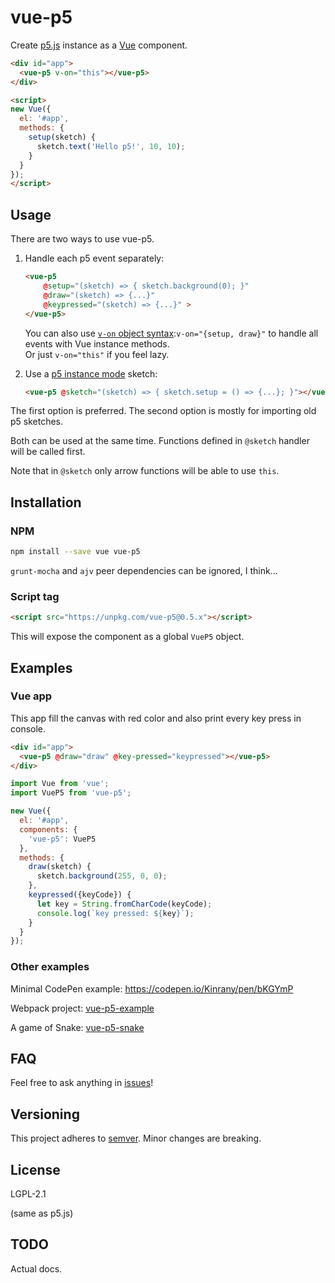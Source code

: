 # vue-p5

Create [p5.js](https://p5js.org/) instance as a [Vue](https://vuejs.org/) component.

```html
<div id="app">
  <vue-p5 v-on="this"></vue-p5>
</div>

<script>
new Vue({
  el: '#app',
  methods: {
    setup(sketch) {
      sketch.text('Hello p5!', 10, 10);
    }
  }
});
</script>
```


## Usage

There are two ways to use vue-p5.

1. Handle each p5 event separately:
   ```html
   <vue-p5 
       @setup="(sketch) => { sketch.background(0); }"
       @draw="(sketch) => {...}"
       @keypressed="(sketch) => {...}" >
   </vue-p5>
   ```
   You can also use [`v-on` object syntax](https://vuejs.org/v2/api/#v-on):`v-on="{setup, draw}"` to handle all events with Vue instance methods.  
   Or just `v-on="this"` if you feel lazy.

1. Use a [p5 instance mode](https://github.com/processing/p5.js/wiki/Global-and-instance-mode) sketch:  
   ```html
   <vue-p5 @sketch="(sketch) => { sketch.setup = () => {...}; }"></vue-p5>
   ```

The first option is preferred. The second option is mostly for importing old p5 sketches. 

Both can be used at the same time. Functions defined in `@sketch` handler will be called first.

Note that in `@sketch` only arrow functions will be able to use `this`.

## Installation

### NPM

```bash
npm install --save vue vue-p5
```

`grunt-mocha` and `ajv` peer dependencies can be ignored, I think...

### Script tag

```html
<script src="https://unpkg.com/vue-p5@0.5.x"></script>
```

This will expose the component as a global `VueP5` object.

## Examples

### Vue app

This app fill the canvas with red color and also print every key press in console.

```html
<div id="app">
  <vue-p5 @draw="draw" @key-pressed="keypressed"></vue-p5>
</div>
```

```javascript
import Vue from 'vue';
import VueP5 from 'vue-p5';

new Vue({
  el: '#app',
  components: {
    'vue-p5': VueP5
  },
  methods: {
    draw(sketch) {
      sketch.background(255, 0, 0);
    },
    keypressed({keyCode}) {
      let key = String.fromCharCode(keyCode);
      console.log(`key pressed: ${key}`);
    }
  }
});
```

### Other examples

Minimal CodePen example: https://codepen.io/Kinrany/pen/bKGYmP

Webpack project: [vue-p5-example](https://github.com/Kinrany/vue-p5-example/)

A game of Snake: [vue-p5-snake](https://github.com/Kinrany/vue-p5-snake/)

## FAQ

Feel free to ask anything in [issues](https://github.com/Kinrany/vue-p5/issues)!

## Versioning

This project adheres to [semver](https://semver.org/). Minor changes are breaking.

## License

LGPL-2.1

(same as p5.js)

## TODO

Actual docs.
